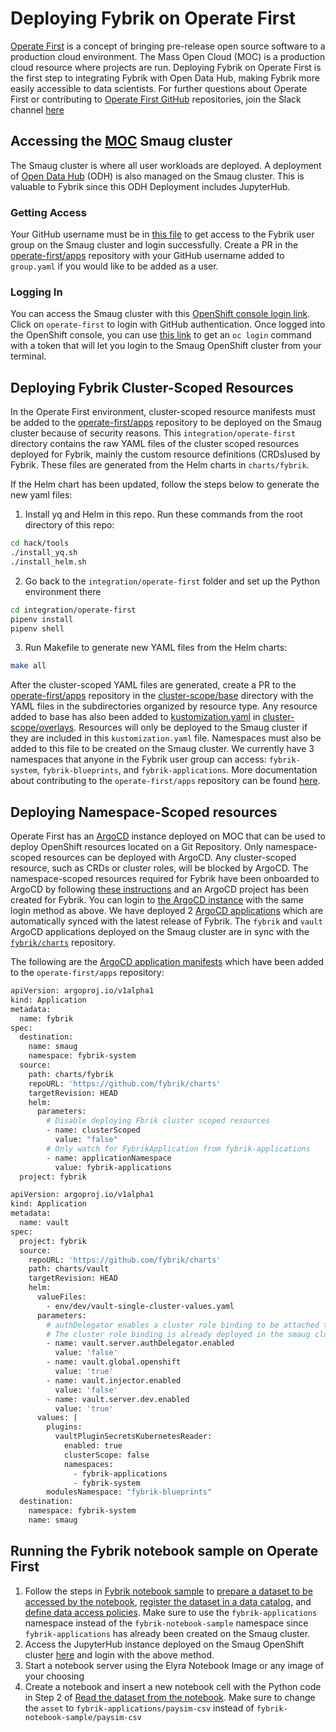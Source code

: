 # Deploying Fybrik on Operate First
[Operate First](https://www.operate-first.cloud/) is a concept of bringing pre-release open source software to a production cloud environment. The Mass Open Cloud (MOC) is a production cloud resource where projects are run. Deploying Fybrik on Operate First is the first step to integrating Fybrik with Open Data Hub, making Fybrik more easily accessible to data scientists. For further questions about Operate First or contributing to [Operate First GitHub](https://github.com/operate-first) repositories, join the Slack channel [here](http://operatefirst.slack.com/)

## Accessing the [MOC](https://massopen.cloud/) Smaug cluster
The Smaug cluster is where all user workloads are deployed. A deployment of [Open Data Hub](https://opendatahub.io/) (ODH) is also managed on the Smaug cluster. This is valuable to Fybrik since this ODH Deployment includes JupyterHub.

### Getting Access
Your GitHub username must be in [this file](https://github.com/operate-first/apps/blob/master/cluster-scope/base/user.openshift.io/groups/fybrik/group.yaml) to get access to the Fybrik user group on the Smaug cluster and login successfully. Create a PR in the [operate-first/apps](https://github.com/operate-first/apps) repository with your GitHub username added to `group.yaml` if you would like to be added as a user. 

### Logging In 
You can access the Smaug cluster with this [OpenShift console login link](https://oauth-openshift.apps.smaug.na.operate-first.cloud/oauth/authorize?client_id=console&redirect_uri=https%3A%2F%2Fconsole-openshift-console.apps.smaug.na.operate-first.cloud%2Fauth%2Fcallback&response_type=code&scope=user%3Afull&state=98ae2ceb). Click on `operate-first` to login with GitHub authentication. Once logged into the OpenShift console, you can use [this link](https://oauth-openshift.apps.smaug.na.operate-first.cloud/oauth/token/display) to get an `oc login` command with a token that will let you login to the Smaug OpenShift cluster from your terminal. 

## Deploying Fybrik Cluster-Scoped Resources
In the Operate First environment, cluster-scoped resource manifests must be added to the [operate-first/apps](https://github.com/operate-first/apps) repository to be deployed on the Smaug cluster because of security reasons. This `integration/operate-first` directory contains the raw YAML files of the cluster scoped resources deployed for Fybrik, mainly the custom resource definitions (CRDs)used by Fybrik. These files are generated from the Helm charts in `charts/fybrik`.

If the Helm chart has been updated, follow the steps below to generate the new yaml files:
1. Install yq and Helm in this repo. Run these commands from the root directory of this repo:
```bash
cd hack/tools
./install_yq.sh
./install_helm.sh
```
2. Go back to the `integration/operate-first` folder and set up the Python environment there
```bash
cd integration/operate-first
pipenv install
pipenv shell
```
3. Run Makefile to generate new YAML files from the Helm charts:
```bash
make all
```

After the cluster-scoped YAML files are generated, create a PR to the [operate-first/apps](https://github.com/operate-first/apps) repository in the [cluster-scope/base](https://github.com/operate-first/apps/tree/master/cluster-scope/base) directory with the YAML files in the subdirectories organized by resource type. Any resource added to base has also been added to [kustomization.yaml](https://github.com/operate-first/apps/blob/master/cluster-scope/overlays/prod/moc/smaug/kustomization.yaml) in [cluster-scope/overlays](https://github.com/operate-first/apps/tree/master/cluster-scope/overlays). Resources will only be deployed to the Smaug cluster if they are included in this `kustomization.yaml` file. Namespaces must also be added to this file to be created on the Smaug cluster. We currently have 3 namespaces that anyone in the Fybrik user group can access: `fybrik-system`, `fybrik-blueprints`, and `fybrik-applications`. More documentation about contributing to the `operate-first/apps` repository can be found [here](https://github.com/operate-first/apps/tree/master/docs/content).

## Deploying Namespace-Scoped resources
Operate First has an [ArgoCD](https://argo-cd.readthedocs.io/en/stable/) instance deployed on MOC that can be used to deploy OpenShift resources located on a Git Repository. Only namespace-scoped resources can be deployed with ArgoCD. Any cluster-scoped resource, such as CRDs or cluster roles, will be blocked by ArgoCD. The namespace-scoped resources required for Fybrik have been onboarded to ArgoCD by following [these instructions](https://github.com/operate-first/apps/blob/master/docs/content/argocd-gitops/onboarding_to_argocd.md) and an ArgoCD project has been created for Fybrik. You can login to [the ArgoCD instance](https://argocd.operate-first.cloud/applications?proj=&sync=&health=&namespace=&cluster=&labels=) with the same login method as above. We have deployed 2 [ArgoCD applications](https://argo-cd.readthedocs.io/en/stable/operator-manual/declarative-setup/#applications) which are automatically synced with the latest release of Fybrik. The `fybrik` and `vault` ArgoCD applications deployed on the Smaug cluster are in sync with the [`fybrik/charts`](https://github.com/fybrik/charts) repository.

The following are the [ArgoCD application manifests](https://github.com/operate-first/apps/tree/master/argocd/overlays/moc-infra/applications/envs/moc/smaug/fybrik) which have been added to the `operate-first/apps` repository:

```bash
apiVersion: argoproj.io/v1alpha1
kind: Application
metadata:
  name: fybrik
spec:
  destination:
    name: smaug
    namespace: fybrik-system
  source:
    path: charts/fybrik
    repoURL: 'https://github.com/fybrik/charts'
    targetRevision: HEAD
    helm:
      parameters:
        # Disable deploying Fbrik cluster scoped resources
        - name: clusterScoped
          value: "false"
        # Only watch for FybrikApplication from fybrik-applications
        - name: applicationNamespace
          value: fybrik-applications
  project: fybrik
```

```bash
apiVersion: argoproj.io/v1alpha1
kind: Application
metadata:
  name: vault
spec:
  project: fybrik
  source:
    repoURL: 'https://github.com/fybrik/charts'
    path: charts/vault
    targetRevision: HEAD
    helm:
      valueFiles:
        - env/dev/vault-single-cluster-values.yaml
      parameters:
        # authDelegator enables a cluster role binding to be attached to the service account.
        # The cluster role binding is already deployed in the smaug cluster and thus authDelegator can be disabled.
        - name: vault.server.authDelegator.enabled
          value: 'false'
        - name: vault.global.openshift
          value: 'true'
        - name: vault.injector.enabled
          value: 'false'
        - name: vault.server.dev.enabled
          value: 'true'
      values: |
        plugins:
          vaultPluginSecretsKubernetesReader:
            enabled: true
            clusterScope: false
            namespaces:
              - fybrik-applications
              - fybrik-system
        modulesNamespace: "fybrik-blueprints"
  destination:
    namespace: fybrik-system
    name: smaug
```

## Running the Fybrik notebook sample on Operate First
1) Follow the steps in [Fybrik notebook sample](https://fybrik.io/v0.5/samples/notebook/) to [prepare a dataset to be accessed by the notebook](https://fybrik.io/v0.5/samples/notebook/#prepare-a-dataset-to-be-accessed-by-the-notebook), [register the dataset in a data catalog](https://fybrik.io/v0.5/samples/notebook/#register-the-dataset-in-a-data-catalog), and [define data access policies](https://fybrik.io/v0.5/samples/notebook/#define-data-access-policies). Make sure to use the `fybrik-applications` namespace instead of the `fybrik-notebook-sample` namespace since `fybrik-applications` has already been created on the Smaug cluster. 
2) Access the JupyterHub instance deployed on the Smaug OpenShift cluster [here](https://oauth-openshift.apps.smaug.na.operate-first.cloud/oauth/authorize?response_type=code&redirect_uri=https%3A%2F%2Fjupyterhub-opf-jupyterhub.apps.smaug.na.operate-first.cloud%2Fhub%2Foauth_callback&client_id=system%3Aserviceaccount%3Aopf-jupyterhub%3Ajupyterhub-hub&state=eyJzdGF0ZV9pZCI6ICIwY2ZkYzYwMjA4MjY0OGZiYWY5MDk3OWJkOGFhZjE4NyIsICJuZXh0X3VybCI6ICIvaHViLyJ9&scope=user%3Ainfo) and login with the above method. 
3) Start a notebook server using the Elyra Notebook Image or any image of your choosing
4) Create a notebook and insert a new notebook cell with the Python code in Step 2 of [Read the dataset from the notebook](https://fybrik.io/v0.5/samples/notebook/#read-the-dataset-from-the-notebook). Make sure to change the `asset` to `fybrik-applications/paysim-csv` instead of `fybrik-notebook-sample/paysim-csv`
